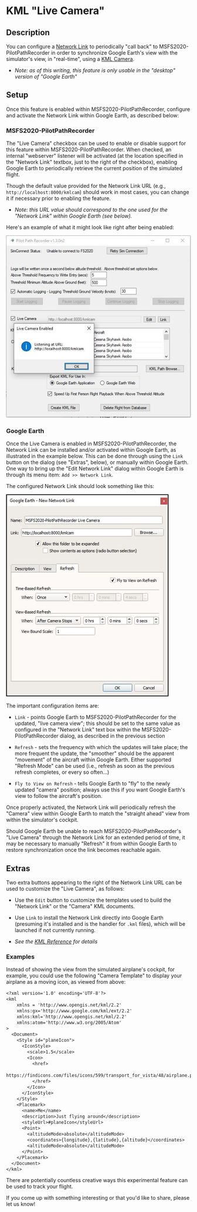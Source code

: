 # KML "Live Camera"

## Description

You can configure a [Network Link] to periodically "call back" to MSFS2020-PilotPathRecorder in order
to synchronize Google Earth's view with the simulator's view, in "real-time", using a [KML Camera].

- _*Note: as of this writing, this feature is only usable in the "desktop" version of "Google Earth"*_

## Setup

Once this feature is enabled within MSFS2020-PilotPathRecorder, configure and activate the Network Link
within Google Earth, as described below:

### MSFS2020-PilotPathRecorder

The "Live Camera" checkbox can be used to enable or disable support for this feature
within MSFS2020-PilotPathRecorder.  When checked, an internal "webserver" listener
will be activated (at the location specified in the "Network Link" textbox, just to the right
of the checkbox), enabling Google Earth to periodically retrieve the current position
of the simulated flight.

Though the default value provided for the Network Link URL (e.g., `http://localhost:8000/kmlcam`)
should work in most cases, you can change it if necessary prior to enabling the feature.

- _Note: this URL value should correspond to the one used for the "Network Link" within
Google Earth (see below)._

Here's an example of what it might look like right after being enabled:

![MSFS2020-PilotPathRecorder - "Live Camera Listener Started"](docs/images/PPRv13n2lcls.jpg)

### Google Earth

Once the Live Camera is enabled in MSFS2020-PilotPathRecorder, the Network Link can be installed
and/or activated within Google Earth, as illustrated in the example below.  This can be done
through using the `Link` button on the dialog (see "Extras", below), or manually within Google
Earth.  One way to bring up the "Edit Network Link" dialog within Google Earth is through its
menu item: `Add >> Network Link`.

The configured Network Link should look something like this:

![Google Earth - "Edit Network Link" Dialog](docs/images/GoogleEarthKmlCamNetlink.jpg)

The important configuration items are:

- `Link` - points Google Earth to MSFS2020-PilotPathRecorder for the updated, "live camera view";
    this should be set to the same value as configured in the "Network Link" text box within
    the MSFS2020-PilotPathRecorder dialog, as described in the previous section

- `Refresh` - sets the frequency with which the updates will take place; the more frequent the
    update, the "smoother" should be the apparent "movement" of the aircraft within Google Earth.
    Either supported "Refresh Mode" can be used (i.e., refresh as soon as the previous refresh
    completes, or every so often...)
 
- `Fly to View on Refresh` - tells Google Earth to "fly" to the newly updated "camera" position;
    always use this if you want Google Earth's view to follow the aircraft's position.

Once properly activated, the Network Link will periodically refresh the "Camera" view within
Google Earth to match the "straight ahead" view from within the simulator's cockpit.  

Should Google Earth be unable to reach MSFS2020-PilotPathRecorder's "Live Camera" through
the Network Link for an extended period of time, it may be necessary to manually "Refresh"
it from within Google Earth to restore synchronization once the link becomes reachable again.

## Extras

Two extra buttons appearing to the right of the Network Link URL can be used to customize
the "Live Camera", as follows:

- Use the `Edit` button to customize the templates used to build the "Network Link" or
    the "Camera" KML documents.  

- Use `Link` to install the Network Link directly into Google Earth (presuming it's installed
    and is the handler for `.kml` files), which will be launched if not currently running.

- _See the [KML Reference](https://developers.google.com/kml/documentation/kmlreference) for details_

### Examples

Instead of showing the view from the simulated airplane's cockpit, for example, you could use the
following "Camera Template" to display your airplane as a moving icon, as viewed from above:

```
<?xml version='1.0' encoding='UTF-8'?>
<kml
    xmlns = 'http://www.opengis.net/kml/2.2'
    xmlns:gx='http://www.google.com/kml/ext/2.2'
    xmlns:kml='http://www.opengis.net/kml/2.2'
    xmlns:atom='http://www.w3.org/2005/Atom'
>
  <Document>
    <Style id="planeIcon">
      <IconStyle>
        <scale>1.5</scale>
        <Icon>
          <href>
            https://findicons.com/files/icons/599/transport_for_vista/48/airplane.png
          </href>
        </Icon>
      </IconStyle>
    </Style>
    <Placemark>
      <name>Me</name>
      <description>Just flying around</description>
      <styleUrl>#planeIcon</styleUrl>
      <Point>
        <altitudeMode>absolute</altitudeMode>
        <coordinates>{longitude},{latitude},{altitude}</coordinates>
        <altitudeMode>absolute</altitudeMode>
      </Point>
    </Placemark>
  </Document>
</kml>
```

There are potentially countless creative ways this experimental feature can be used to track your flight.

If you come up with something interesting or that you'd like to share, please let us know!


[KML Camera]: https://developers.google.com/kml/documentation/cameras
[Network Link]: https://developers.google.com/kml/documentation/updates